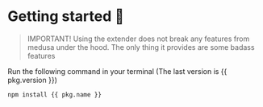 # Getting started :rocket:

> IMPORTANT! Using the extender does not break any features from medusa under the hood.
> The only thing it provides are some badass features

Run the following command in your terminal (The last version is {{ pkg.version }})

```bash
npm install {{ pkg.name }}
```
